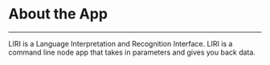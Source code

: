 # About the App
<hr>

LIRI is a Language Interpretation and Recognition Interface. 
LIRI is a command line node app that takes in parameters and gives you back data.
